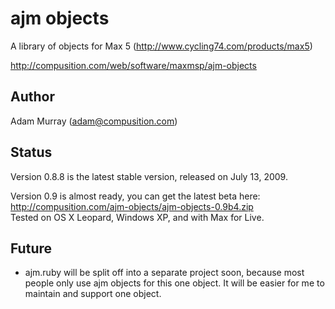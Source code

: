 # ajm objects #

A library of objects for Max 5 (<http://www.cycling74.com/products/max5>)

<http://compusition.com/web/software/maxmsp/ajm-objects>

  
## Author ##

Adam Murray (adam@compusition.com)


## Status ##

Version 0.8.8 is the latest stable version, released on July 13, 2009.

Version 0.9 is almost ready, you can get the latest beta here:<br/>
<http://compusition.com/ajm-objects/ajm-objects-0.9b4.zip><br/>
Tested on OS X Leopard, Windows XP, and with Max for Live.


## Future ##

* ajm.ruby will be split off into a separate project soon, because most people only use ajm objects
  for this one object. It will be easier for me to maintain and support one object.
